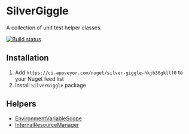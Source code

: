 # SilverGiggle

A collection of unit test helper classes.

[![Build status](https://ci.appveyor.com/api/projects/status/xmhy59xd7mhy2fk1/branch/master?svg=true)](https://ci.appveyor.com/project/adriangodong/silver-giggle/branch/master)

## Installation

1. Add `https://ci.appveyor.com/nuget/silver-giggle-hkjb36gkllf0` to your Nuget feed list
2. Install `SilverGiggle` package

## Helpers

* [EnvironmentVariableScope](/docs/EnvironmentVariableScope.md)
* [InternalResourceManager](/docs/InternalResourceManager.md)

